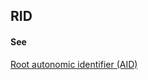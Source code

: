 ## RID

<h4>See</h4><p><a href="root-autonomic-identifier">Root autonomic identifier (AID)</a></p>

